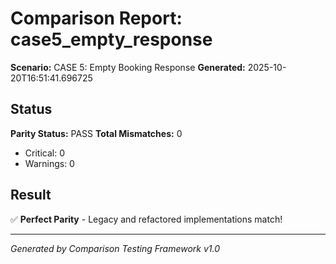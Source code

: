 # Comparison Report: case5_empty_response
**Scenario:** CASE 5: Empty Booking Response
**Generated:** 2025-10-20T16:51:41.696725

## Status
**Parity Status:** PASS
**Total Mismatches:** 0
  - Critical: 0
  - Warnings: 0

## Result
✅ **Perfect Parity** - Legacy and refactored implementations match!

---
*Generated by Comparison Testing Framework v1.0*